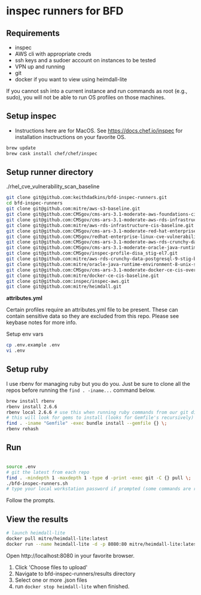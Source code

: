 # inspec runners for BFD

## Requirements

- inspec
- AWS cli with appropriate creds
- ssh keys and a sudoer account on instances to be tested
- VPN up and running
- git
- docker if you want to view using heimdall-lite

If you cannot ssh into a current instance and run commands as root (e.g., sudo), you will not be able to run OS profiles on those machines.

## Setup inspec

* Instructions here are for MacOS. See https://docs.chef.io/inspec for installation insctructions on your favorite OS.

```bash
brew update
brew cask install chef/chef/inspec
```

## Setup runner directory

./rhel_cve_vulnerability_scan_baseline


```bash
git clone git@github.com:keithdadkins/bfd-inspec-runners.git
cd bfd-inspec-runners
git clone git@github.com:mitre/aws-s3-baseline.git
git clone git@github.com:CMSgov/cms-ars-3.1-moderate-aws-foundations-cis-overlay.git
git clone git@github.com:CMSgov/cms-ars-3.1-moderate-aws-rds-infrastructure-cis-overlay.git
git clone git@github.com:mitre/aws-rds-infrastructure-cis-baseline.git
git clone git@github.com:CMSgov/cms-ars-3.1-moderate-red-hat-enterprise-linux-7-stig-overlay.git
git clone git@github.com:CMSgov/redhat-enterprise-linux-cve-vulnerability-scan-baseline.git
git clone git@github.com:CMSgov/cms-ars-3.1-moderate-aws-rds-crunchy-data-postgresql-9-stig-overlay.git
git clone git@github.com:CMSgov/cms-ars-3.1-moderate-oracle-java-runtime-environment-8-unix-stig-overlay.git
git clone git@github.com:CMSgov/inspec-profile-disa_stig-el7.git
git clone git@github.com:mitre/aws-rds-crunchy-data-postgresql-9-stig-baseline.git
git clone git@github.com:mitre/oracle-java-runtime-environment-8-unix-stig-baseline.git
git clone git@github.com:CMSgov/cms-ars-3.1-moderate-docker-ce-cis-overlay.git
git clone git@github.com:mitre/docker-ce-cis-baseline.git
git clone git@github.com:inspec/inspec-aws.git
git clone git@github.com:mitre/heimdall.git
```

__attributes.yml__

Certain profiles require an attributes.yml file to be present. These can contain sensitive data so they are excluded from this repo. Please see keybase notes for more info.

Setup env vars

```bash
cp .env.example .env
vi .env
```

## Setup ruby

I use rbenv for managing ruby but you do you. Just be sure to clone all the repos before running the `find . -iname...` command below.

```bash
brew install rbenv
rbenv install 2.6.6
rbenv local 2.6.6 # use this when running ruby commands from our git dir
# this will look for gems to install (looks for Gemfile's recursively)
find . -iname "Gemfile" -exec bundle install --gemfile {} \;
rbenv rehash
```

## Run

```bash

```

```bash
source .env
# git the latest from each repo
find . -mindepth 1 -maxdepth 1 -type d -print -exec git -C {} pull \;
./bfd-inspec-runners.sh
# type your local workstation password if prompted (some commands are ran as root)
```

Follow the prompts.

## View the results

```bash
# launch heimdall-lite
docker pull mitre/heimdall-lite:latest
docker run --name heimdall-lite -d -p 8080:80 mitre/heimdall-lite:latest
```

Open http://localhost:8080 in your favorite browser.

1. Click 'Choose files to upload'
2. Navigate to bfd-inspec-runners/results directory
3. Select one or more .json files
4. run `docker stop heimdall-lite` when finished.
